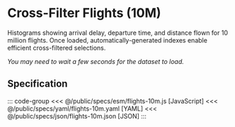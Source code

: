<script setup>
  import { coordinator } from '@uwdata/vgplot';
  coordinator().clear();
</script>

# Cross-Filter Flights (10M)

Histograms showing arrival delay, departure time, and distance flown for 10 million flights.
Once loaded, automatically-generated indexes enable efficient cross-filtered selections.

_You may need to wait a few seconds for the dataset to load._

<Example spec="/specs/yaml/flights-10m.yaml" />

## Specification

::: code-group
<<< @/public/specs/esm/flights-10m.js [JavaScript]
<<< @/public/specs/yaml/flights-10m.yaml [YAML]
<<< @/public/specs/json/flights-10m.json [JSON]
:::
